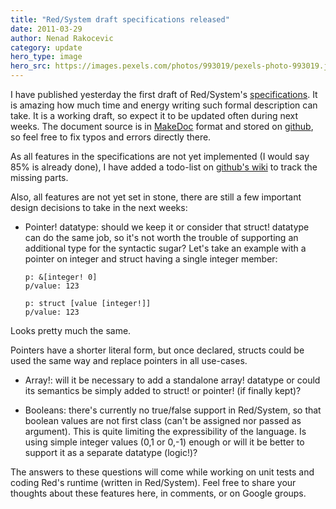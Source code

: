 ```yaml
---
title: "Red/System draft specifications released"
date: 2011-03-29 
author: Nenad Rakocevic 
category: update
hero_type: image
hero_src: https://images.pexels.com/photos/993019/pexels-photo-993019.jpeg?auto=compress&cs=tinysrgb&h=650&w=940
---
```


I have published yesterday the first draft of Red/System's [specifications](http://static.red-lang.org/red-system-specs.html). It is amazing how much time and energy writing such formal description can take. It is a working draft, so expect it to be updated often during next weeks. The document source is in [MakeDoc](http://www.rebol.net/docs/makedoc.html) format and stored on [github](https://github.com/red/Red/tree/master/docs), so feel free to fix typos and errors directly there.

As all features in the specifications are not yet implemented (I would say 85% is already done), I have added a todo-list on [github's wiki](https://github.com/red/Red/wiki) to track the missing parts.

Also, all features are not yet set in stone, there are still a few important design decisions to take in the next weeks:

- Pointer! datatype: should we keep it or consider that struct! datatype can do the same job, so it's not worth the trouble of supporting an additional type for the syntactic sugar? Let's take an example with a pointer on integer and struct having a single integer member:
    
    ```
    p: &[integer! 0]
    p/value: 123

    p: struct [value [integer!]]
    p/value: 123
    ```
Looks pretty much the same. 

Pointers have a shorter literal form, but once declared, structs could be used the same way and replace pointers in all use-cases.

- Array!: will it be necessary to add a standalone array! datatype or could its semantics be simply added to struct! or pointer! (if finally kept)?

- Booleans: there's currently no true/false support in Red/System, so that boolean values are not first class (can't be assigned nor passed as argument). This is quite limiting the expressibility of the language. Is using simple integer values (0,1 or 0,-1) enough or will it be better to support it as a separate datatype (logic!)?

The answers to these questions will come while working on unit tests and coding Red's runtime (written in Red/System). Feel free to share your thoughts about these features here, in comments, or on Google groups.

